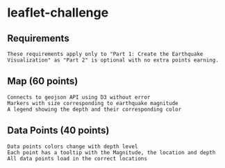 # leaflet-challenge

## Requirements
```
These requirements apply only to "Part 1: Create the Earthquake Visualization" as "Part 2" is optional with no extra points earning.
```

## Map (60 points)
```TileLayer loads without error  
Connects to geojson API using D3 without error  
Markers with size corresponding to earthquake magnitude  
A legend showing the depth and their corresponding color
```  

## Data Points (40 points)
```Data points scale with magnitude level  
Data points colors change with depth level  
Each point has a tooltip with the Magnitude, the location and depth  
All data points load in the correct locations 
```

